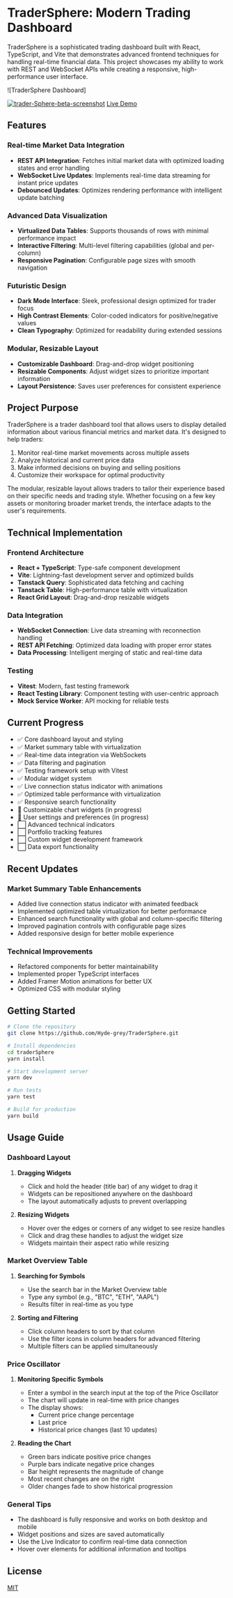 # TraderSphere: Modern Trading Dashboard

TraderSphere is a sophisticated trading dashboard built with React, TypeScript, and Vite that demonstrates advanced frontend techniques for handling real-time financial data. This project showcases my ability to work with REST and WebSocket APIs while creating a responsive, high-performance user interface.

![TraderSphere Dashboard]

<a href="https://ibb.co/GfgMzmP2"><img src="https://i.ibb.co/7x7pshyW/trader-Sphere-beta-screenshot.png" alt="trader-Sphere-beta-screenshot" border="0"></a>
<a href="https://tradersphere.netlify.app/">Live Demo</a>

## Features

### Real-time Market Data Integration

- **REST API Integration**: Fetches initial market data with optimized loading states and error handling
- **WebSocket Live Updates**: Implements real-time data streaming for instant price updates
- **Debounced Updates**: Optimizes rendering performance with intelligent update batching

### Advanced Data Visualization

- **Virtualized Data Tables**: Supports thousands of rows with minimal performance impact
- **Interactive Filtering**: Multi-level filtering capabilities (global and per-column)
- **Responsive Pagination**: Configurable page sizes with smooth navigation

### Futuristic Design

- **Dark Mode Interface**: Sleek, professional design optimized for trader focus
- **High Contrast Elements**: Color-coded indicators for positive/negative values
- **Clean Typography**: Optimized for readability during extended sessions

### Modular, Resizable Layout

- **Customizable Dashboard**: Drag-and-drop widget positioning
- **Resizable Components**: Adjust widget sizes to prioritize important information
- **Layout Persistence**: Saves user preferences for consistent experience

## Project Purpose

TraderSphere is a trader dashboard tool that allows users to display detailed information about various financial metrics and market data. It's designed to help traders:

1. Monitor real-time market movements across multiple assets
2. Analyze historical and current price data
3. Make informed decisions on buying and selling positions
4. Customize their workspace for optimal productivity

The modular, resizable layout allows traders to tailor their experience based on their specific needs and trading style. Whether focusing on a few key assets or monitoring broader market trends, the interface adapts to the user's requirements.

## Technical Implementation

### Frontend Architecture

- **React + TypeScript**: Type-safe component development
- **Vite**: Lightning-fast development server and optimized builds
- **Tanstack Query**: Sophisticated data fetching and caching
- **Tanstack Table**: High-performance table with virtualization
- **React Grid Layout**: Drag-and-drop resizable widgets

### Data Integration

- **WebSocket Connection**: Live data streaming with reconnection handling
- **REST API Fetching**: Optimized data loading with proper error states
- **Data Processing**: Intelligent merging of static and real-time data

### Testing

- **Vitest**: Modern, fast testing framework
- **React Testing Library**: Component testing with user-centric approach
- **Mock Service Worker**: API mocking for reliable tests

## Current Progress

- ✅ Core dashboard layout and styling
- ✅ Market summary table with virtualization
- ✅ Real-time data integration via WebSockets
- ✅ Data filtering and pagination
- ✅ Testing framework setup with Vitest
- ✅ Modular widget system
- ✅ Live connection status indicator with animations
- ✅ Optimized table performance with virtualization
- ✅ Responsive search functionality
- 🔄 Customizable chart widgets (in progress)
- 🔄 User settings and preferences (in progress)
- ⬜ Advanced technical indicators
- ⬜ Portfolio tracking features
- ⬜ Custom widget development framework
- ⬜ Data export functionality

## Recent Updates

### Market Summary Table Enhancements

- Added live connection status indicator with animated feedback
- Implemented optimized table virtualization for better performance
- Enhanced search functionality with global and column-specific filtering
- Improved pagination controls with configurable page sizes
- Added responsive design for better mobile experience

### Technical Improvements

- Refactored components for better maintainability
- Implemented proper TypeScript interfaces
- Added Framer Motion animations for better UX
- Optimized CSS with modular styling

## Getting Started

```bash
# Clone the repository
git clone https://github.com/Hyde-grey/TraderSphere.git

# Install dependencies
cd traderSphere
yarn install

# Start development server
yarn dev

# Run tests
yarn test

# Build for production
yarn build
```

## Usage Guide

### Dashboard Layout

1. **Dragging Widgets**

   - Click and hold the header (title bar) of any widget to drag it
   - Widgets can be repositioned anywhere on the dashboard
   - The layout automatically adjusts to prevent overlapping

2. **Resizing Widgets**
   - Hover over the edges or corners of any widget to see resize handles
   - Click and drag these handles to adjust the widget size
   - Widgets maintain their aspect ratio while resizing

### Market Overview Table

1. **Searching for Symbols**

   - Use the search bar in the Market Overview table
   - Type any symbol (e.g., "BTC", "ETH", "AAPL")
   - Results filter in real-time as you type

2. **Sorting and Filtering**
   - Click column headers to sort by that column
   - Use the filter icons in column headers for advanced filtering
   - Multiple filters can be applied simultaneously

### Price Oscillator

1. **Monitoring Specific Symbols**

   - Enter a symbol in the search input at the top of the Price Oscillator
   - The chart will update in real-time with price changes
   - The display shows:
     - Current price change percentage
     - Last price
     - Historical price changes (last 10 updates)

2. **Reading the Chart**
   - Green bars indicate positive price changes
   - Purple bars indicate negative price changes
   - Bar height represents the magnitude of change
   - Most recent changes are on the right
   - Older changes fade to show historical progression

### General Tips

- The dashboard is fully responsive and works on both desktop and mobile
- Widget positions and sizes are saved automatically
- Use the Live Indicator to confirm real-time data connection
- Hover over elements for additional information and tooltips

## License

[MIT](LICENSE)
